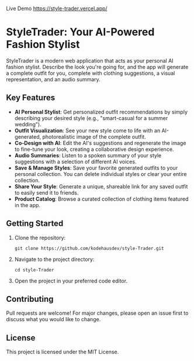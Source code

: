 Live Demo https://style-trader.vercel.app/
# StyleTrader: Your AI-Powered Fashion Stylist

StyleTrader is a modern web application that acts as your personal AI fashion stylist. Describe the look you're going for, and the app will generate a complete outfit for you, complete with clothing suggestions, a visual representation, and an audio summary.

## Key Features

- **AI Personal Stylist**: Get personalized outfit recommendations by simply describing your desired style (e.g., "smart-casual for a summer wedding").
- **Outfit Visualization**: See your new style come to life with an AI-generated, photorealistic image of the complete outfit.
- **Co-Design with AI**: Edit the AI's suggestions and regenerate the image to fine-tune your look, creating a collaborative design experience.
- **Audio Summaries**: Listen to a spoken summary of your style suggestions with a selection of different AI voices.
- **Save & Manage Styles**: Save your favorite generated outfits to your personal collection. You can delete individual styles or clear your entire collection.
- **Share Your Style**: Generate a unique, shareable link for any saved outfit to easily send it to friends.
- **Product Catalog**: Browse a curated collection of clothing items featured in the app.


## Getting Started

1. Clone the repository:
   ```
   git clone https://github.com/kodehausdev/style-Trader.git
   ```
2. Navigate to the project directory:
   ```
   cd style-Trader
   ```
3. Open the project in your preferred code editor.

## Contributing

Pull requests are welcome! For major changes, please open an issue first to discuss what you would like to change.

## License

This project is licensed under the MIT License.
